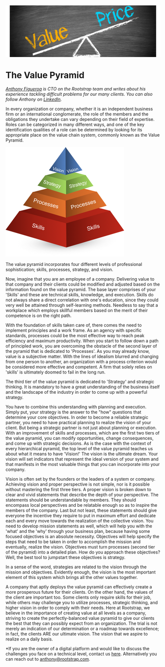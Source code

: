 ![Value and Price](images/value_price.png)

# The Value Pyramid

*[Anthony Figueroa](https://www.rootstrap.com/tech-blog/author/anthfig/) is CTO on the Rootstrap team and writes about his experience tackling difficult problems for  our many clients. You can also follow Anthony on [LinkedIn](https://uy.linkedin.com/in/figueroaanthony).*


In every organization or company, whether it is an independent business firm or an international conglomerate, the role of the members and the obligations they undertake can vary depending on their field of expertise.
Roles can be categorized in many different ways, and one of the key identification qualities of a role can be determined by looking for its appropriate place on the value chain system, commonly known as the Value Pyramid.


![SPSV Pyramid](images/spsv.png)


The value pyramid incorporates four different levels of professional sophistication; skills, processes, strategy, and vision.

Now, imagine that you are an employee of a company. Delivering value to that company and their clients could be modified and adjusted based on the information found on the value pyramid.
The base layer comprises of your 'Skills' and these are technical skills, knowledge, and execution. Skills do not always share a direct correlation with one's education, since they could very well be attained through self-learning methods. Needless to say that a workplace which employs skillful members based on the merit of their competence is on the right path.


With the foundation of skills taken care of, there comes the need to implement principles and a work frame. As an agency with specific standards, processes could be the most effective way to reach peak efficiency and maximum productivity. When you start to follow down a path of principled work, you are overcoming the obstacle of the second layer of the pyramid that is dedicated to 'Processes'.
As you may already know, value is a subjective matter. With the lines of idealism blurred and changing from one person to another, an organization with a process criterion would be considered more effective and competent. A firm that solely relies on 'skills' is ultimately doomed to fail in the long run.

The third tier of the value pyramid is dedicated to 'Strategy' and strategic thinking. It is mandatory to have a great understanding of the business itself and the landscape of the industry in order to come up with a powerful strategy.

You have to combine this understanding with planning and execution. Simply put, your strategy is the answer to the "how" questions that determine your core objectives. In order to become a reliable strategic partner, you need to have practical planning to realize the vision of your client.
But being a strategic partner is not just about planning or execution. With an improvement of skills and processes, which are the first two tiers of the value pyramid, you can modify opportunities, change consequences, and come up with strategic decisions.
As is the case with the context of every hierarchical pyramid, the top level of the value pyramid teaches us about what it means to have 'Vision!'
The vision is the ultimate dream. Your vision will set indicators that represent the ideal version of your system and that manifests in the most valuable things that you can incorporate into your company.

Vision is often set by the founders or the leaders of a system or company. Achieving vision and proper perspective is not simple, nor is it possible without mastering the first three tiers.
A proper vision is broken down to clear and vivid statements that describe the depth of your perspective. The statements should be understandable by members. They should encompass local perspectives and be relatable enough so as to inspire the members of the company.
Last but not least, these statements should give everyone the incentive they require to put in maximum effort and dedicate each and every move towards the realization of the collective vision.
You need to develop mission statements as well, which will help you with the 'what' and the 'why' through your business plan, because having some focused objectives is an absolute necessity.
Objectives will help specify the steps that need to be taken in order to accomplish the mission and eventually, realize the vision. Objectives must turn processes (second tier of the pyramid) into a detailed plan. How do you approach these objectives? Well, the best tool to jumpstart these objectives is strategy.

In a sense of the word, strategies are related to the vision through the mission and objectives. Evidently enough, the vision is the most important element of this system which brings all the other values together.

A company that aptly deploys the value pyramid can effectively create a more prosperous future for their clients. On the other hand, the values of the client are important too. Some clients only require skills for their job, while others may challenge you to utilize processes, strategic thinking, and higher vision in order to comply with their needs.
Here at Rootstrap, we believe in the importance of creating value at all levels as a company, striving to create the perfectly-balanced value pyramid to give our clients the best that they can possibly expect from an organization.
The trial is not merely an indication of our determination or a roadmap towards excellence; in fact, the clients ARE our ultimate vision. The vision that we aspire to realize on a daily basis.

*If you are the owner of a digital platform and would like to discuss the challenges you face on a technical level, contact us [here](https://www.rootstrap.com/contact). Alternatively you can reach out to [anthony@rootstrap.com](mailto:anthony@rootstrap.com).